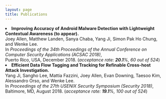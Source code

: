 ```yaml
---
layout: page
title: Publications
---
```

<li style="display: list-item;">
    <b>Improving Accuracy of Android Malware Detection with Lightweight Contextual Awareness (to appear).</b><br/>
    Joey Allen, Matthew Landen, Sanya Chaba, Yang Ji, Simon Pak Ho Chung, and Wenke Lee.<br/>
    In <i>Proceedings of the 34th Proceedings of the Annual Conference on Computer Security Applications (ACSAC 2018)</i>,<br/>
    Puerto Rico, USA, December 2018. (<i>acceptance rate: <b>20.1</b>%, 60 out of 524</i>)
    <span class='meta'>
    </span>
</li>

<li style="display: list-item;">
    <b>Efficient Data Flow Tagging and Tracking for Refinable Cross-host Attack Investigation.</b><br/>
    Yang Ji, Sangho Lee, Mattia Fazzini, Joey Allen, Evan Downing, Taesoo Kim, Alessandro Orso, and Wenke Lee.<br/>
    In <i>Proceedings of the 27th USENIX Security Symposium (Security 2018)</i>,<br/>
    Baltimore, MD, August 2018. (<i>acceptance rate: <b>19.1</b>%, 100 out of 524</i>)
    <span class='meta'>
    </span>
</li>
